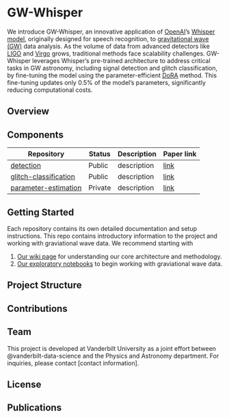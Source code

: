 # GW-Whisper

We introduce GW-Whisper, an innovative application of [OpenAI](https://openai.com/)’s [Whisper model](https://arxiv.org/abs/2212.04356), originally designed for speech recognition, to [gravitational wave (GW)](https://www.ligo.caltech.edu/page/what-are-gw) data analysis. As the volume of data from advanced detectors like [LIGO](https://en.wikipedia.org/wiki/LIGO) and [Virgo](https://www.virgo-gw.eu/) grows, traditional methods face scalability challenges. GW-Whisper leverages Whisper’s pre-trained architecture to address critical tasks in GW astronomy, including signal detection and glitch classification, by fine-tuning the model using the parameter-efficient [DoRA](https://arxiv.org/abs/2402.09353) method. This fine-tuning updates only 0.5% of the model’s parameters, significantly reducing computational costs.

## Overview

## Components

| Repository | Status | Description | Paper link |
|------------|---------|-------------|-------------------|
| [detection](link-to-repo) | Public | description | [link](link-to-paper) |
| [glitch-classification](link-to-repo) | Public | description | [link](link-to-paper) |
| [parameter-estimation](link-to-repo) | Private | description | [link](link-to-paper) |

## Getting Started

Each repository contains its own detailed documentation and setup instructions. This repo contains introductory information to the project and working with graviational wave data. We recommend starting with

1. [Our wiki page](https://github.com/vanderbilt-data-science/LIGO/wiki) for understanding our core architecture and methodology.
2. [Our exploratory notebooks](link-to-repo) to begin working with graviational wave data.

## Project Structure

## Contributions

## Team

This project is developed at Vanderbilt University as a joint effort between @vanderbilt-data-science and the Physics and Astronomy department. 
For inquiries, please contact [contact information].

## License

## Publications
